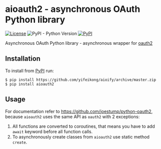 # aioauth2 - asynchronous OAuth Python library
[![License](https://img.shields.io/pypi/l/aioauth2.svg)](https://www.apache.org/licenses/LICENSE-2.0)
![PyPI - Python Version](https://img.shields.io/pypi/pyversions/aioauth2.svg)
[![PyPI](https://img.shields.io/pypi/v/aioauth2.svg)](https://pypi.org/project/aioauth2/)

Asynchronous OAuth Python library - asynchronous wrapper for [oauth2](https://github.com/joestump/python-oauth2)

## Installation
To install from [PyPI](https://pypi.org/project/aioauth2/) run:
```shell
$ pip install https://github.com/yifeikong/aioify/archive/master.zip
$ pip install aioauth2
```

## Usage
For documentation refer to https://github.com/joestump/python-oauth2, because `aioauth2` uses the same API as `oauth2` with 2 exceptions:
1. All functions are converted to coroutines, that means you have to add `await` keyword before all function calls.
2. To asynchronously create classes from `aioauth2` use static method `create`.
